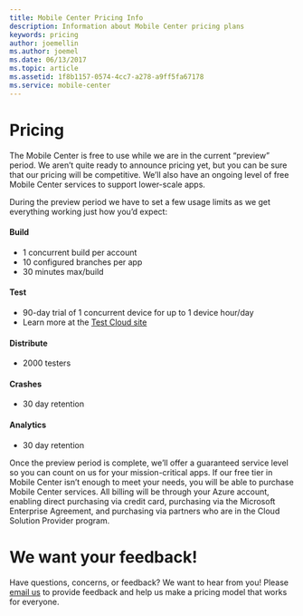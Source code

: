 ```yaml
---
title: Mobile Center Pricing Info
description: Information about Mobile Center pricing plans
keywords: pricing
author: joemellin
ms.author: joemel
ms.date: 06/13/2017
ms.topic: article
ms.assetid: 1f8b1157-0574-4cc7-a278-a9ff5fa67178
ms.service: mobile-center
---
```


# Pricing

The Mobile Center is free to use while we are in the current “preview” period. We aren’t quite ready to announce pricing yet, but you can be sure that our pricing will be competitive.  We’ll also have an ongoing level of free Mobile Center services to support lower-scale apps.

During the preview period we have to set a few usage limits as we get everything working just how you’d expect:

#### Build
* 1 concurrent build per account
* 10 configured branches per app
* 30 minutes max/build

#### Test
* 90-day trial of 1 concurrent device for up to 1 device hour/day
* Learn more at the [Test Cloud site](https://www.xamarin.com/test-cloud)

#### Distribute
* 2000 testers

#### Crashes
* 30 day retention

#### Analytics
* 30 day retention

Once the preview period is complete, we’ll offer a guaranteed service level so you can count on us for your mission-critical apps. If our free tier in Mobile Center isn’t enough to meet your needs, you will be able to purchase Mobile Center services.  All billing will be through your Azure account, enabling direct purchasing via credit card, purchasing via the Microsoft Enterprise Agreement, and purchasing via partners who are in the Cloud Solution Provider program.


# We want your feedback!

Have questions, concerns, or feedback? We want to hear from you! Please [email us](mailto:vsmcpricing@microsoft.com) to provide feedback and help us make a pricing model that works for everyone.
